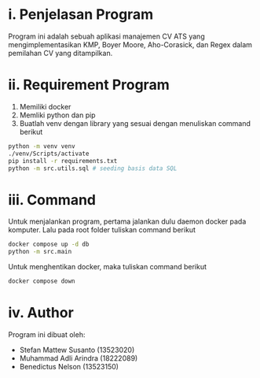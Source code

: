 # i. Penjelasan Program
Program ini adalah sebuah aplikasi manajemen CV ATS yang mengimplementasikan KMP, Boyer Moore, Aho-Corasick, dan Regex dalam pemilahan CV yang ditampilkan.

# ii. Requirement Program
1. Memiliki docker
2. Memliki python dan pip
3. Buatlah venv dengan library yang sesuai dengan menuliskan command berikut

```bash
python -m venv venv
./venv/Scripts/activate
pip install -r requirements.txt
python -m src.utils.sql # seeding basis data SQL
```

# iii. Command
Untuk menjalankan program, pertama jalankan dulu daemon docker pada komputer. Lalu pada root folder tuliskan command berikut

```bash
docker compose up -d db
python -m src.main
```

Untuk menghentikan docker, maka tuliskan command berikut

```bash
docker compose down
```

# iv. Author
Program ini dibuat oleh:
- Stefan Mattew Susanto (13523020)
- Muhammad Adli Arindra (18222089)
- Benedictus Nelson (13523150)